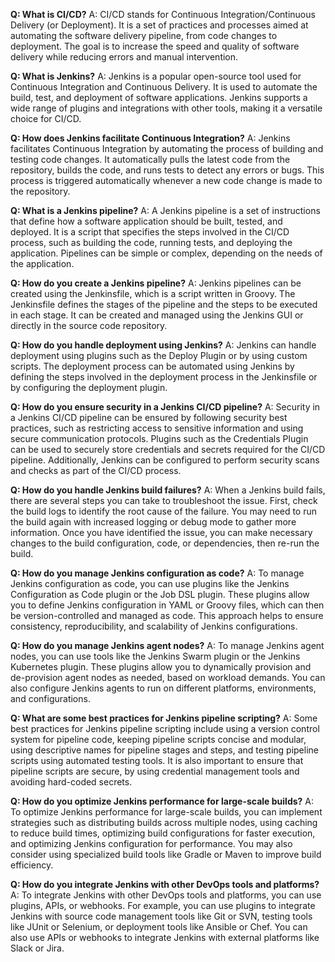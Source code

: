 **Q: What is CI/CD?**
A: CI/CD stands for Continuous Integration/Continuous Delivery (or Deployment). It is a set of practices and processes aimed at automating the software delivery pipeline, from code changes to deployment. The goal is to increase the speed and quality of software delivery while reducing errors and manual intervention.

**Q: What is Jenkins?**
A: Jenkins is a popular open-source tool used for Continuous Integration and Continuous Delivery. It is used to automate the build, test, and deployment of software applications. Jenkins supports a wide range of plugins and integrations with other tools, making it a versatile choice for CI/CD.

**Q: How does Jenkins facilitate Continuous Integration?**
A: Jenkins facilitates Continuous Integration by automating the process of building and testing code changes. It automatically pulls the latest code from the repository, builds the code, and runs tests to detect any errors or bugs. This process is triggered automatically whenever a new code change is made to the repository.

**Q: What is a Jenkins pipeline?**
A: A Jenkins pipeline is a set of instructions that define how a software application should be built, tested, and deployed. It is a script that specifies the steps involved in the CI/CD process, such as building the code, running tests, and deploying the application. Pipelines can be simple or complex, depending on the needs of the application.

**Q: How do you create a Jenkins pipeline?**
A: Jenkins pipelines can be created using the Jenkinsfile, which is a script written in Groovy. The Jenkinsfile defines the stages of the pipeline and the steps to be executed in each stage. It can be created and managed using the Jenkins GUI or directly in the source code repository.

**Q: How do you handle deployment using Jenkins?**
A: Jenkins can handle deployment using plugins such as the Deploy Plugin or by using custom scripts. The deployment process can be automated using Jenkins by defining the steps involved in the deployment process in the Jenkinsfile or by configuring the deployment plugin.

**Q: How do you ensure security in a Jenkins CI/CD pipeline?**
A: Security in a Jenkins CI/CD pipeline can be ensured by following security best practices, such as restricting access to sensitive information and using secure communication protocols. Plugins such as the Credentials Plugin can be used to securely store credentials and secrets required for the CI/CD pipeline. Additionally, Jenkins can be configured to perform security scans and checks as part of the CI/CD process.

**Q: How do you handle Jenkins build failures?**
A: When a Jenkins build fails, there are several steps you can take to troubleshoot the issue. First, check the build logs to identify the root cause of the failure. You may need to run the build again with increased logging or debug mode to gather more information. Once you have identified the issue, you can make necessary changes to the build configuration, code, or dependencies, then re-run the build.

**Q: How do you manage Jenkins configuration as code?**
A: To manage Jenkins configuration as code, you can use plugins like the Jenkins Configuration as Code plugin or the Job DSL plugin. These plugins allow you to define Jenkins configuration in YAML or Groovy files, which can then be version-controlled and managed as code. This approach helps to ensure consistency, reproducibility, and scalability of Jenkins configurations.

**Q: How do you manage Jenkins agent nodes?**
A: To manage Jenkins agent nodes, you can use tools like the Jenkins Swarm plugin or the Jenkins Kubernetes plugin. These plugins allow you to dynamically provision and de-provision agent nodes as needed, based on workload demands. You can also configure Jenkins agents to run on different platforms, environments, and configurations.

**Q: What are some best practices for Jenkins pipeline scripting?**
A: Some best practices for Jenkins pipeline scripting include using a version control system for pipeline code, keeping pipeline scripts concise and modular, using descriptive names for pipeline stages and steps, and testing pipeline scripts using automated testing tools. It is also important to ensure that pipeline scripts are secure, by using credential management tools and avoiding hard-coded secrets.

**Q: How do you optimize Jenkins performance for large-scale builds?**
A: To optimize Jenkins performance for large-scale builds, you can implement strategies such as distributing builds across multiple nodes, using caching to reduce build times, optimizing build configurations for faster execution, and optimizing Jenkins configuration for performance. You may also consider using specialized build tools like Gradle or Maven to improve build efficiency.

**Q: How do you integrate Jenkins with other DevOps tools and platforms?**
A: To integrate Jenkins with other DevOps tools and platforms, you can use plugins, APIs, or webhooks. For example, you can use plugins to integrate Jenkins with source code management tools like Git or SVN, testing tools like JUnit or Selenium, or deployment tools like Ansible or Chef. You can also use APIs or webhooks to integrate Jenkins with external platforms like Slack or Jira.